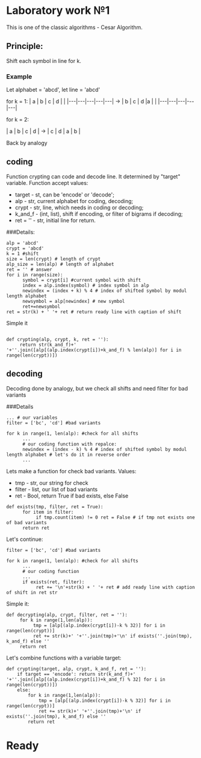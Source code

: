 # Laboratory work №1

This is one of the classic algorithms - Cesar Algorithm.

## Principle:

Shift each symbol in line for k. 

### Example

Let alphabet = 'abcd', let line = 'abcd'

for k = 1:
| a | b | c | d |  |
|---|---|---|---|---| ->
| b | c | d |a |  |
|---|---|---|---|---|


for k = 2:

| a | b | c | d | -> | c | d | a | b |

Back by analogy

## coding

Function crypting can code and decode line. It determined by "target" variable. Function accept values:

* target - st, can be 'encode' or 'decode';
* alp - str, current alphabet for coding, decoding;
* crypt - str, line, which needs in coding or decoding;
* k_and_f - (int, list), shift if encoding, or filter of bigrams if decoding;
* ret = '' - str, initial line for return.

###Details:

```
alp = 'abcd'
crypt = 'abcd'
k = 1 #shift
size = len(crypt) # length of crypt
alp_size = len(alp) # length of alphabet
ret = '' # answer
for i in range(size):
      symbol = crypt[i] #current symbol with shift
      index = alp.index(symbol) # index symbol in alp
      newindex = (index + k) % 4 # index of shifted symbol by modul length alphabet
      newsymbol = alp[newindex] # new symbol
      ret+=newsymbol
ret = str(k) + ' '+ ret # return ready line with caption of shift
```

Simple it

```

def crypting(alp, crypt, k, ret = ''):
     return str(k_and_f)+' '+''.join([alp[(alp.index(crypt[i])+k_and_f) % len(alp)] for i in range(len(crypt))])
```

## decoding

Decoding done by analogy, but we check all shifts and need filter for bad variants

###Details

```
... # our variables
filter = ['bc', 'cd'] #bad variants

for k in range(1, len(alp): #check for all shifts
      ...
      # our coding function with repalce:
      newindex = (index - k) % 4 # index of shifted symbol by modul length alphabet # let's do it in reverse order
      ...
```
Lets make a function for check bad variants. Values:

* tmp - str, our string for check
* filter - list, our list of bad variants
* ret - Bool, return True if bad exists, else False 

```
def exists(tmp, filter, ret = True):
      for item in filter:
           if tmp.count(item) != 0 ret = False # if tmp not exists one of bad variants
      return ret
```

Let's continue:

```
filter = ['bc', 'cd'] #bad variants

for k in range(1, len(alp): #check for all shifts
      ...
      # our coding function
      ...
      if exists(ret, filter):
           ret += '\n'+str(k) + ' '+ ret # add ready line with caption of shift in ret str
```

Simple it:

```
def decrypting(alp, crypt, filter, ret = ''):
     for k in range(1,len(alp)):
          tmp = [alp[(alp.index(crypt[i])-k % 32)] for i in range(len(crypt))]
          ret += str(k)+' '+''.join(tmp)+'\n' if exists(''.join(tmp), k_and_f) else ''
     return ret
```

Let's combine functions with a variable target:

```
def crypting(target, alp, crypt, k_and_f, ret = ''):
    if target == 'encode': return str(k_and_f)+' '+''.join([alp[(alp.index(crypt[i])+k_and_f) % 32] for i in range(len(crypt))])
    else:
        for k in range(1,len(alp)):
            tmp = [alp[(alp.index(crypt[i])-k % 32)] for i in range(len(crypt))]
            ret += str(k)+' '+''.join(tmp)+'\n' if exists(''.join(tmp), k_and_f) else ''
        return ret
```

# Ready
